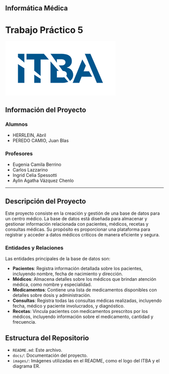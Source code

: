 ## Informática Médica
# Trabajo Práctico 5 

![Logo del ITBA](logo-itba-site.png) 

## Información del Proyecto

### Alumnos
- HERRLEIN, Abril
- PEREDO CAMIO, Juan Blas 


### Profesores
- Eugenia Camila Berrino
- Carlos Lazzarino
- Ingrid Celia Spessotti
- Aylin Agatha Vázquez Chenlo


---

## Descripción del Proyecto

Este proyecto consiste en la creación y gestión de una base de datos para un centro médico. La base de datos está diseñada para almacenar y gestionar información relacionada con pacientes, médicos, recetas y consultas médicas. Su propósito es proporcionar una plataforma para registrar y acceder a datos médicos críticos de manera eficiente y segura.

### Entidades y Relaciones

Las entidades principales de la base de datos son:

- **Pacientes**: Registra información detallada sobre los pacientes, incluyendo nombre, fecha de nacimiento y dirección.
- **Médicos**: Almacena detalles sobre los médicos que brindan atención médica, como nombre y especialidad.
- **Medicamentos**: Contiene una lista de medicamentos disponibles con detalles sobre dosis y administración.
- **Consultas**: Registra todas las consultas médicas realizadas, incluyendo fecha, médico y paciente involucrados, y diagnóstico.
- **Recetas**: Vincula pacientes con medicamentos prescritos por los médicos, incluyendo información sobre el medicamento, cantidad y frecuencia.

## Estructura del Repositorio

- `README.md`: Este archivo.
- `docs/`: Documentación del proyecto.
- `images/`: Imágenes utilizadas en el README, como el logo del ITBA y el diagrama ER.


